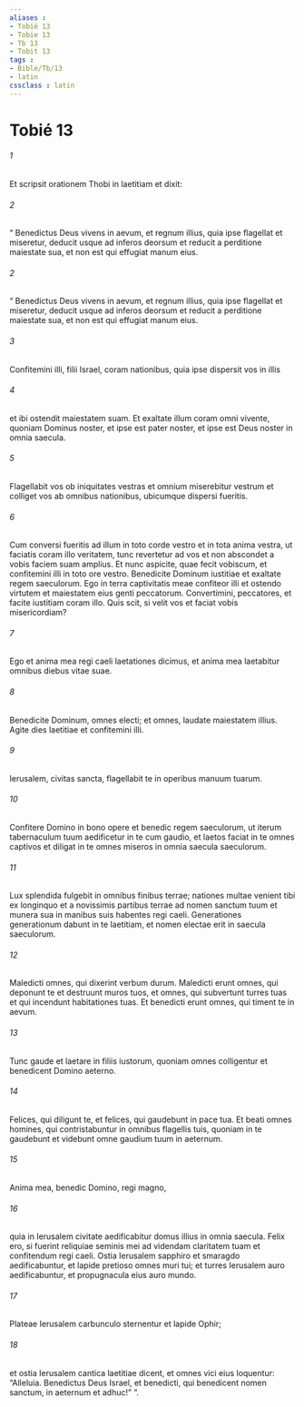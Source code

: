```yaml
---
aliases : 
- Tobié 13
- Tobie 13
- Tb 13
- Tobit 13
tags : 
- Bible/Tb/13
- latin
cssclass : latin
---
```


# Tobié 13

###### 1
Et scripsit orationem Thobi in laetitiam et dixit:
###### 2
“ Benedictus Deus vivens in aevum, et regnum illius, quia ipse flagellat et miseretur, deducit usque ad inferos deorsum et reducit a perditione maiestate sua, et non est qui effugiat manum eius. 
###### 2
“ Benedictus Deus vivens in aevum, et regnum illius, quia ipse flagellat et miseretur, deducit usque ad inferos deorsum et reducit a perditione maiestate sua, et non est qui effugiat manum eius. 
###### 3
Confitemini illi, filii Israel, coram nationibus, quia ipse dispersit vos in illis
###### 4
et ibi ostendit maiestatem suam. Et exaltate illum coram omni vivente, quoniam Dominus noster, et ipse est pater noster, et ipse est Deus noster in omnia saecula.
###### 5
Flagellabit vos ob iniquitates vestras et omnium miserebitur vestrum et colliget vos ab omnibus nationibus, ubicumque dispersi fueritis.
###### 6
Cum conversi fueritis ad illum in toto corde vestro et in tota anima vestra, ut faciatis coram illo veritatem, tunc revertetur ad vos et non abscondet a vobis faciem suam amplius. Et nunc aspicite, quae fecit vobiscum, et confitemini illi in toto ore vestro. Benedicite Dominum iustitiae et exaltate regem saeculorum. Ego in terra captivitatis meae confiteor illi et ostendo virtutem et maiestatem eius genti peccatorum. Convertimini, peccatores, et facite iustitiam coram illo. Quis scit, si velit vos et faciat vobis misericordiam?
###### 7
Ego et anima mea regi caeli laetationes dicimus, et anima mea laetabitur omnibus diebus vitae suae.
###### 8
Benedicite Dominum, omnes electi; et omnes, laudate maiestatem illius. Agite dies laetitiae et confitemini illi.
###### 9
Ierusalem, civitas sancta, flagellabit te in operibus manuum tuarum.
###### 10
Confitere Domino in bono opere et benedic regem saeculorum, ut iterum tabernaculum tuum aedificetur in te cum gaudio, et laetos faciat in te omnes captivos et diligat in te omnes miseros in omnia saecula saeculorum.
###### 11
Lux splendida fulgebit in omnibus finibus terrae; nationes multae venient tibi ex longinquo et a novissimis partibus terrae ad nomen sanctum tuum et munera sua in manibus suis habentes regi caeli. Generationes generationum dabunt in te laetitiam, et nomen electae erit in saecula saeculorum.
###### 12
Maledicti omnes, qui dixerint verbum durum. Maledicti erunt omnes, qui deponunt te et destruunt muros tuos, et omnes, qui subvertunt turres tuas et qui incendunt habitationes tuas. Et benedicti erunt omnes, qui timent te in aevum.
###### 13
Tunc gaude et laetare in filiis iustorum, quoniam omnes colligentur et benedicent Domino aeterno.
###### 14
Felices, qui diligunt te, et felices, qui gaudebunt in pace tua. Et beati omnes homines, qui contristabuntur in omnibus flagellis tuis, quoniam in te gaudebunt et videbunt omne gaudium tuum in aeternum.
###### 15
Anima mea, benedic Domino, regi magno,
###### 16
quia in Ierusalem civitate aedificabitur domus illius in omnia saecula. Felix ero, si fuerint reliquiae seminis mei ad videndam claritatem tuam et confitendum regi caeli. Ostia Ierusalem sapphiro et smaragdo aedificabuntur, et lapide pretioso omnes muri tui; et turres Ierusalem auro aedificabuntur, et propugnacula eius auro mundo. 
###### 17
Plateae Ierusalem carbunculo sternentur et lapide Ophir;
###### 18
et ostia Ierusalem cantica laetitiae dicent, et omnes vici eius loquentur: “Alleluia. Benedictus Deus Israel, et benedicti, qui benedicent nomen sanctum, in aeternum et adhuc!” ”.
